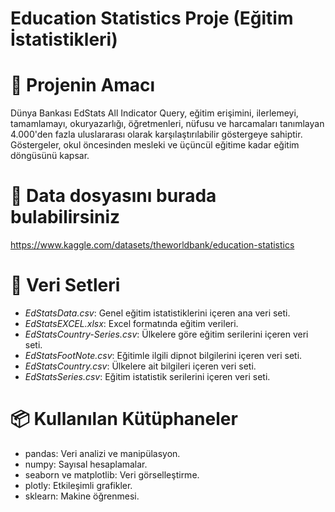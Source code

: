 # Education Statistics Proje (Eğitim İstatistikleri)

# 📌 Projenin Amacı
Dünya Bankası EdStats All Indicator Query, eğitim erişimini, ilerlemeyi, tamamlamayı, okuryazarlığı, öğretmenleri, nüfusu ve harcamaları tanımlayan 4.000'den fazla uluslararası olarak karşılaştırılabilir göstergeye sahiptir. Göstergeler, okul öncesinden mesleki ve üçüncül eğitime kadar eğitim döngüsünü kapsar.

# 📌 Data dosyasını burada bulabilirsiniz
https://www.kaggle.com/datasets/theworldbank/education-statistics

# 📂 Veri Setleri
- *EdStatsData.csv*: Genel eğitim istatistiklerini içeren ana veri seti.
- *EdStatsEXCEL.xlsx*: Excel formatında eğitim verileri.
- *EdStatsCountry-Series.csv*: Ülkelere göre eğitim serilerini içeren veri seti.
- *EdStatsFootNote.csv*: Eğitimle ilgili dipnot bilgilerini içeren veri seti.
- *EdStatsCountry.csv*: Ülkelere ait bilgileri içeren veri seti.
- *EdStatsSeries.csv*: Eğitim istatistik serilerini içeren veri seti.

# 📦 Kullanılan Kütüphaneler
- pandas: Veri analizi ve manipülasyon.
- numpy: Sayısal hesaplamalar.
- seaborn ve matplotlib: Veri görselleştirme.
- plotly: Etkileşimli grafikler.
- sklearn: Makine öğrenmesi.
